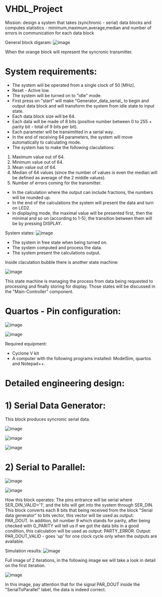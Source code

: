 # VHDL_Project
Mission: design a system that takes (synchronic - serial) data blocks and computes statistics - minimum,maximum,average,median and number of errors in communication for each data block

General block digaram:
![image](https://user-images.githubusercontent.com/105777016/178103775-6b978349-9d65-4ffe-91e6-6a84f9672b79.png)

When the orange block will represent the syncronic transmitter.

# System requirements:
- The system will be operated from a single clock of 50 [MHz].
- Reset - Active low.
- The system will be turned on to "idle" mode.
- First press on "start" will make "Generator_data_serial_ to begin and output data block and will transform the system from idle state to input state.
- Each data block size will be 64.
- Each data will be made of 8 bits (positive number between 0 to 255 + parity bit - total of 9 bits per bit).
- Each parameter will be transimitted in a serial way.
- In the end of receiving 64 parameters, the system will move automatically to calculating mode.
- The system has to make the following claculations:
1) Maximum value out of 64.
2) Minimum value out of 64.
3) Mean value out of 64.
4) Median of 64 values (since the number of values is even the median will be defined as average of the 2 middle values).
5) Number of errors coming for the transmitter.
- In the calculation where the output can include fractions, the numbers will be rounded up.
- In the end of the calculations the system will present the data and turn on LED2.
- In displaying mode, the maximal value will be presented first, then the minimal and so on (according to 1-5), the transition between them will be by pressing DISPLAY.

System states:
![image](https://user-images.githubusercontent.com/105777016/178104072-86c4ef3f-5b89-4058-9547-52637c91e7c6.png)

- The system in free state when being turned on.
- The system computed and process the data.
- The system present the calculations output.

Inside claculation bubble there is another state machine:

![image](https://user-images.githubusercontent.com/105777016/178104099-e5427311-ef54-4aa1-aae0-59bf7e190258.png)

This state machine is managing the process from data being requested to processing and finally storing for display.
Those states will be discussed in the "Main-Controller" component.

# Quartos - Pin configuration:

![image](https://user-images.githubusercontent.com/105777016/178104158-1a7ed6e3-d903-4ae6-a18f-661a94efb05b.png)

![image](https://user-images.githubusercontent.com/105777016/178104160-f576ef97-f2df-4b7e-9121-d753e7bb1979.png)

Required equipment:
- Cyclone V kit
- A computer with the following programs installed: ModelSim, quartos and Notepad++.

# Detailed engineering design:

# 1) Serial Data Generator:

This block produces syncronic serial data.

![image](https://user-images.githubusercontent.com/105777016/178104220-d2c83ba0-6666-46f5-86ff-e7732e127d7d.png)

![image](https://user-images.githubusercontent.com/105777016/178104234-bffb78a3-0f5f-4568-941e-9bcb568f6528.png)

![image](https://user-images.githubusercontent.com/105777016/178104236-26ecbaa9-0860-44ad-b1ac-b50386b3ae87.png)



# 2) Serial to Parallel:

![image](https://user-images.githubusercontent.com/105777016/178104255-7df62d15-ad50-4050-9c9b-6562d8138d68.png)

![image](https://user-images.githubusercontent.com/105777016/178104257-c7771bba-2909-43c6-b925-9423411be8ad.png)

How this block operates:
The pins entrance will be serial where SER_DIN_VALID='1', and the bits will get into the system through SER_DIN.
This block converts each 8 bits that being received from the block "Serial data generator" to bits vector, this vector will be used as output: PAR_DOUT.
In addition, bit number 9 which stands for parity, after being checked with G_PARITY will tell us if we got the data bits in a good condition, this calculation will be used as output: PARTY_ERROR.
Output: PAR_DOUT_VALID - goes 'up' for one clock cycle only when the outputs are available.


Simulation results:
![image](https://user-images.githubusercontent.com/105777016/178104343-e6579ea1-7876-4780-b3fc-27f57a5100d4.png)

Full image of 2 iterations, in the following image we will take a look in detail on the first iteration.

![image](https://user-images.githubusercontent.com/105777016/178104374-2802b508-821e-4ce4-bedc-cb9bd4e17072.png)

In this image, pay attention that for the signal PAR_DOUT inside the "SerialToParallel" label, the data is indeed correct.

